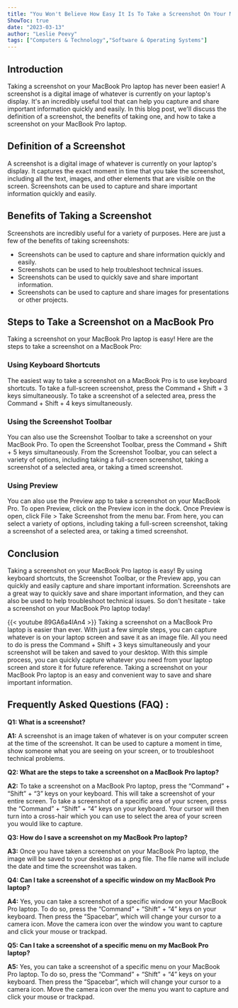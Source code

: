 ```yaml
---
title: "You Won't Believe How Easy It Is To Take a Screenshot On Your MacBook Pro Laptop!"
ShowToc: true 
date: "2023-03-13"
author: "Leslie Peevy" 
tags: ["Computers & Technology","Software & Operating Systems"]
---
```

## Introduction

Taking a screenshot on your MacBook Pro laptop has never been easier! A screenshot is a digital image of whatever is currently on your laptop's display. It's an incredibly useful tool that can help you capture and share important information quickly and easily. In this blog post, we'll discuss the definition of a screenshot, the benefits of taking one, and how to take a screenshot on your MacBook Pro laptop. 

## Definition of a Screenshot

A screenshot is a digital image of whatever is currently on your laptop's display. It captures the exact moment in time that you take the screenshot, including all the text, images, and other elements that are visible on the screen. Screenshots can be used to capture and share important information quickly and easily.

## Benefits of Taking a Screenshot

Screenshots are incredibly useful for a variety of purposes. Here are just a few of the benefits of taking screenshots:

- Screenshots can be used to capture and share information quickly and easily. 
- Screenshots can be used to help troubleshoot technical issues. 
- Screenshots can be used to quickly save and share important information. 
- Screenshots can be used to capture and share images for presentations or other projects. 

## Steps to Take a Screenshot on a MacBook Pro

Taking a screenshot on your MacBook Pro laptop is easy! Here are the steps to take a screenshot on a MacBook Pro:

### Using Keyboard Shortcuts

The easiest way to take a screenshot on a MacBook Pro is to use keyboard shortcuts. To take a full-screen screenshot, press the Command + Shift + 3 keys simultaneously. To take a screenshot of a selected area, press the Command + Shift + 4 keys simultaneously.

### Using the Screenshot Toolbar

You can also use the Screenshot Toolbar to take a screenshot on your MacBook Pro. To open the Screenshot Toolbar, press the Command + Shift + 5 keys simultaneously. From the Screenshot Toolbar, you can select a variety of options, including taking a full-screen screenshot, taking a screenshot of a selected area, or taking a timed screenshot.

### Using Preview

You can also use the Preview app to take a screenshot on your MacBook Pro. To open Preview, click on the Preview icon in the dock. Once Preview is open, click File > Take Screenshot from the menu bar. From here, you can select a variety of options, including taking a full-screen screenshot, taking a screenshot of a selected area, or taking a timed screenshot.

## Conclusion

Taking a screenshot on your MacBook Pro laptop is easy! By using keyboard shortcuts, the Screenshot Toolbar, or the Preview app, you can quickly and easily capture and share important information. Screenshots are a great way to quickly save and share important information, and they can also be used to help troubleshoot technical issues. So don't hesitate - take a screenshot on your MacBook Pro laptop today!

{{< youtube 89GA6a4lAn4 >}} 
Taking a screenshot on a MacBook Pro laptop is easier than ever. With just a few simple steps, you can capture whatever is on your laptop screen and save it as an image file. All you need to do is press the Command + Shift + 3 keys simultaneously and your screenshot will be taken and saved to your desktop. With this simple process, you can quickly capture whatever you need from your laptop screen and store it for future reference. Taking a screenshot on your MacBook Pro laptop is an easy and convenient way to save and share important information.

## Frequently Asked Questions (FAQ) :
**Q1: What is a screenshot?**

**A1:** A screenshot is an image taken of whatever is on your computer screen at the time of the screenshot. It can be used to capture a moment in time, show someone what you are seeing on your screen, or to troubleshoot technical problems. 

**Q2: What are the steps to take a screenshot on a MacBook Pro laptop?**

**A2:** To take a screenshot on a MacBook Pro laptop, press the “Command” + “Shift” + “3” keys on your keyboard. This will take a screenshot of your entire screen. To take a screenshot of a specific area of your screen, press the “Command” + “Shift” + “4” keys on your keyboard. Your cursor will then turn into a cross-hair which you can use to select the area of your screen you would like to capture. 

**Q3: How do I save a screenshot on my MacBook Pro laptop?**

**A3:** Once you have taken a screenshot on your MacBook Pro laptop, the image will be saved to your desktop as a .png file. The file name will include the date and time the screenshot was taken. 

**Q4: Can I take a screenshot of a specific window on my MacBook Pro laptop?**

**A4:** Yes, you can take a screenshot of a specific window on your MacBook Pro laptop. To do so, press the “Command” + “Shift” + “4” keys on your keyboard. Then press the “Spacebar”, which will change your cursor to a camera icon. Move the camera icon over the window you want to capture and click your mouse or trackpad. 

**Q5: Can I take a screenshot of a specific menu on my MacBook Pro laptop?**

**A5:** Yes, you can take a screenshot of a specific menu on your MacBook Pro laptop. To do so, press the “Command” + “Shift” + “4” keys on your keyboard. Then press the “Spacebar”, which will change your cursor to a camera icon. Move the camera icon over the menu you want to capture and click your mouse or trackpad.




